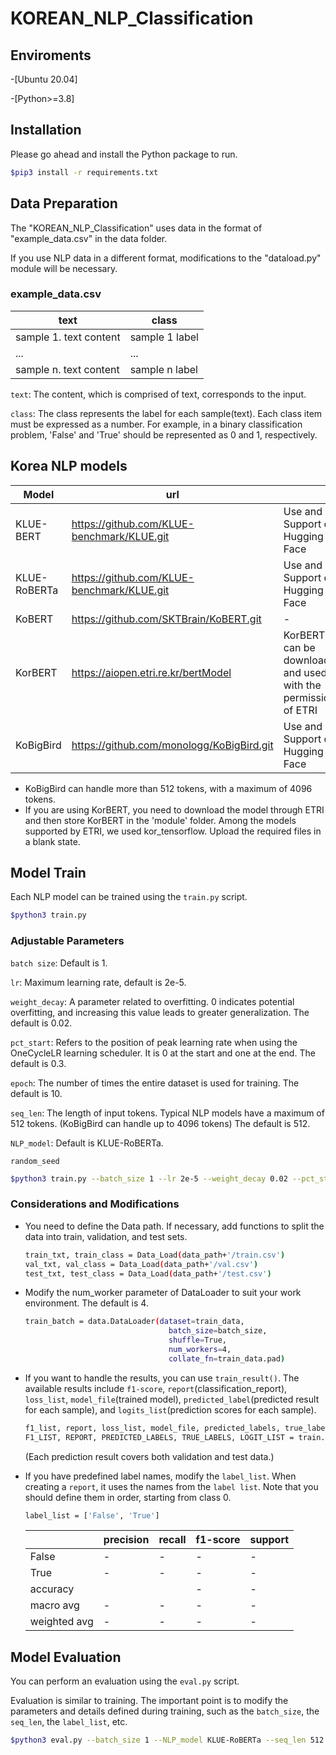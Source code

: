 # KOREAN_NLP_Classification

## Enviroments
-[Ubuntu 20.04]

-[Python>=3.8]

## Installation
Please go ahead and install the Python package to run.

```sh
$pip3 install -r requirements.txt
```

## Data Preparation
The "KOREAN_NLP_Classification" uses data in the format of "example_data.csv" in the data folder.

If you use NLP data in a different format, modifications to the "dataload.py" module will be necessary.


### example_data.csv
|text|class|
|--------|--------|
|sample 1. text content|sample 1 label|
|...|...|
|sample n. text content|sample n label|

`text`: The content, which is comprised of text, corresponds to the input.

`class`: The class represents the label for each sample(text). Each class item must be expressed as a number. For example, in a binary classification problem, 'False' and 'True' should be represented as 0 and 1, respectively.

## Korea NLP models
|Model|url||
|----------|-----------|-----------|
|KLUE-BERT|https://github.com/KLUE-benchmark/KLUE.git|Use and Support on Hugging Face|
|KLUE-RoBERTa|https://github.com/KLUE-benchmark/KLUE.git|Use and Support on Hugging Face|
|KoBERT|https://github.com/SKTBrain/KoBERT.git|-|
|KorBERT|https://aiopen.etri.re.kr/bertModel|KorBERT can be downloaded and used with the permission of ETRI|
|KoBigBird|https://github.com/monologg/KoBigBird.git|Use and Support on Hugging Face|

* KoBigBird can handle more than 512 tokens, with a maximum of 4096 tokens.
* If you are using KorBERT, you need to download the model through ETRI and then store KorBERT in the 'module' folder. Among the models supported by ETRI, we used kor_tensorflow. Upload the required files in a blank state.

## Model Train
Each NLP model can be trained using the `train.py` script.
```sh
$python3 train.py
```

### Adjustable Parameters
`batch size`: Default is 1.

`lr`: Maximum learning rate, default is 2e-5.

`weight_decay`: A parameter related to overfitting. 0 indicates potential overfitting, and increasing this value leads to greater generalization. The default is 0.02.

`pct_start`: Refers to the position of peak learning rate when using the OneCycleLR learning scheduler. It is 0 at the start and one at the end. The default is 0.3.

`epoch`: The number of times the entire dataset is used for training. The default is 10.

`seq_len`: The length of input tokens. Typical NLP models have a maximum of 512 tokens. (KoBigBird can handle up to 4096 tokens) The default is 512.

`NLP_model`: Default is KLUE-RoBERTa.

`random_seed`
```sh
$python3 train.py --batch_size 1 --lr 2e-5 --weight_decay 0.02 --pct_start 0.3 --epoch 10 --NLP_model KLUE-RoBERTa --seq_len 512 --random_seed 102 --data_path ./data
```

### Considerations and Modifications
* You need to define the Data path. If necessary, add functions to split the data into train, validation, and test sets.
  ```sh
  train_txt, train_class = Data_Load(data_path+'/train.csv')
  val_txt, val_class = Data_Load(data_path+'/val.csv')
  test_txt, test_class = Data_Load(data_path+'/test.csv')
  ```
* Modify the num_worker parameter of DataLoader to suit your work environment. The default is 4.
  ```sh
  train_batch = data.DataLoader(dataset=train_data,
                                  batch_size=batch_size,
                                  shuffle=True,
                                  num_workers=4,
                                  collate_fn=train_data.pad)
  ```
* If you want to handle the results, you can use `train_result()`. The available results include `f1-score`, `report`(classification_report), `loss_list`, `model_file`(trained model), `predicted_label`(predicted result for each sample), and `logits_list`(prediction scores for each sample).
  ```sh
  f1_list, report, loss_list, model_file, predicted_labels, true_labels, logits_list = train.train_result()
  F1_LIST, REPORT, PREDICTED_LABELS, TRUE_LABELS, LOGIT_LIST = train.test_result() 
  ```
  (Each prediction result covers both validation and test data.)
  
* If you have predefined label names, modify the `label_list`. When creating a `report`, it uses the names from the `label list`. Note that you should define them in order, starting from class 0.
  ```sh
  label_list = ['False', 'True']
  ```
  ||precision|recall|f1-score|support|
  |---|---|---|---|---|
  |False|-|-|-|-|
  |True|-|-|-|-|
  |accuracy|||-|-|
  |macro avg|-|-|-|-|
  |weighted avg|-|-|-|-|

## Model Evaluation
You can perform an evaluation using the `eval.py` script.

Evaluation is similar to training. The important point is to modify the parameters and details defined during training, such as the `batch_size`, the `seq_len`, the `label_list`, etc.
```sh
$python3 eval.py --batch_size 1 --NLP_model KLUE-RoBERTa --seq_len 512 --data_path ./data
```
